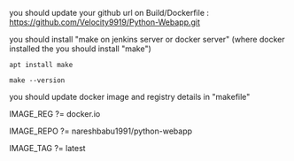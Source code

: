 you should update your github url on Build/Dockerfile : https://github.com/Velocity9919/Python-Webapp.git

you should install "make on jenkins server or docker server" (where docker installed the you should install "make")
````
apt install make
````
````
make --version
````
you should update docker image and registry details in "makefile"

IMAGE_REG ?= docker.io

IMAGE_REPO ?= nareshbabu1991/python-webapp

IMAGE_TAG ?= latest
